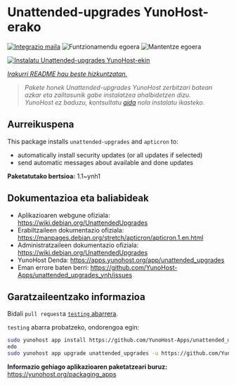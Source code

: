 <!--
Ohart ongi: README hau automatikoki sortu da <https://github.com/YunoHost/apps/tree/master/tools/readme_generator>ri esker
EZ editatu eskuz.
-->

# Unattended-upgrades YunoHost-erako

[![Integrazio maila](https://dash.yunohost.org/integration/unattended_upgrades.svg)](https://dash.yunohost.org/appci/app/unattended_upgrades) ![Funtzionamendu egoera](https://ci-apps.yunohost.org/ci/badges/unattended_upgrades.status.svg) ![Mantentze egoera](https://ci-apps.yunohost.org/ci/badges/unattended_upgrades.maintain.svg)

[![Instalatu Unattended-upgrades YunoHost-ekin](https://install-app.yunohost.org/install-with-yunohost.svg)](https://install-app.yunohost.org/?app=unattended_upgrades)

*[Irakurri README hau beste hizkuntzatan.](./ALL_README.md)*

> *Pakete honek Unattended-upgrades YunoHost zerbitzari batean azkar eta zailtasunik gabe instalatzea ahalbidetzen dizu.*  
> *YunoHost ez baduzu, kontsultatu [gida](https://yunohost.org/install) nola instalatu ikasteko.*

## Aurreikuspena

This package installs `unattended-upgrades` and `apticron` to:

* automatically install security updates (or all updates if selected)
* send automatic messages about available and done updates


**Paketatutako bertsioa:** 1.1~ynh1
## Dokumentazioa eta baliabideak

- Aplikazioaren webgune ofiziala: <https://wiki.debian.org/UnattendedUpgrades>
- Erabiltzaileen dokumentazio ofiziala: <https://manpages.debian.org/stretch/apticron/apticron.1.en.html>
- Administratzaileen dokumentazio ofiziala: <https://wiki.debian.org/UnattendedUpgrades>
- YunoHost Denda: <https://apps.yunohost.org/app/unattended_upgrades>
- Eman errore baten berri: <https://github.com/YunoHost-Apps/unattended_upgrades_ynh/issues>

## Garatzaileentzako informazioa

Bidali `pull request`a [`testing` abarrera](https://github.com/YunoHost-Apps/unattended_upgrades_ynh/tree/testing).

`testing` abarra probatzeko, ondorengoa egin:

```bash
sudo yunohost app install https://github.com/YunoHost-Apps/unattended_upgrades_ynh/tree/testing --debug
edo
sudo yunohost app upgrade unattended_upgrades -u https://github.com/YunoHost-Apps/unattended_upgrades_ynh/tree/testing --debug
```

**Informazio gehiago aplikazioaren paketatzeari buruz:** <https://yunohost.org/packaging_apps>
